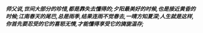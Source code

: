 
***师父说,世间大部分的珍惜,都是靠失去懂得的;夕阳最美好的时候,也是接近黄昏的时候;江南春天的尾巴,总是雨季,结果连雨不觉春去,一晴方知夏深;人生就是这样,你首先要忍受的它的喜怒无情,才能懂得享受它的旖旎温存;***